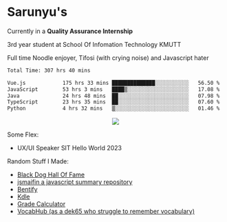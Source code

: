 # Sarunyu's
<p>Currently in a <strong>Quality Assurance Internship</strong></p>
<p>3rd year student at School Of Infomation Technology KMUTT</p>
<p>Full time Noodle enjoyer, Tifosi (with crying noise) and Javascript hater</p>

<!--START_SECTION:waka-->

```txt
Total Time: 307 hrs 40 mins

Vue.js            175 hrs 33 mins ██████████████░░░░░░░░░░░   56.50 %
JavaScript        53 hrs 3 mins   ████▒░░░░░░░░░░░░░░░░░░░░   17.08 %
Java              24 hrs 48 mins  ██░░░░░░░░░░░░░░░░░░░░░░░   07.98 %
TypeScript        23 hrs 35 mins  ██░░░░░░░░░░░░░░░░░░░░░░░   07.60 %
Python            4 hrs 32 mins   ▒░░░░░░░░░░░░░░░░░░░░░░░░   01.46 %
```

<!--END_SECTION:waka-->
<div align=center>
  <img src="https://skillicons.dev/icons?i=typescript,javascript,nodejs,java,spring,react,vue,mysql,mongodb,docker,linux" />
</div>

Some Flex:
- UX/UI Speaker SIT Hello World 2023

Random Stuff I Made:
- [Black Dog Hall Of Fame](https://bdoghalloffame.vercel.app/)
- [jsmaifin a javascript summary repository](https://github.com/ssarunyu/js-maifin)
- [Bentify](https://bentify.vercel.app/)
- [Kdle](https://kdle.vercel.app/)
- [Grade Calculator](https://grade-calculator-virid.vercel.app/)
- [VocabHub (as a dek65 who struggle to remember vocabulary)](https://vocabhub.vercel.app/)

